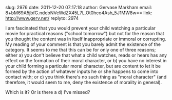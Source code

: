 slug:    2976
date:    2011-12-20 07:17:18
author:  Gervase Markham
email:   8+bM69A5jbfG.ndebNVcWdZX45L7L.Ot0hco4Ash_5J1MW8w==
link:     http://www.gerv.net/
replyto: 2974

I am fascinated that you would prevent your child watching a
particular movie for practical reasons ("school tomorrow") but not for
the reason that you thought the content was in itself inappropriate or
immoral or corrupting. My reading of your comment is that you barely
admit the existence of the category. It seems to me that this can be
for only one of three reasons; either a) you don't believe that what a
child watches, reads or hears has any effect on the formation of their
moral character, or b) you have no interest in your child forming a
particular moral character, but are content to let it be formed by the
action of whatever inputs he or she happens to come into contact with;
or c) you think there's no such thing as "moral character" (and
therefore, it would seem to me, deny the existence of morality in
general).

Which is it? Or is there a d) I've missed?
